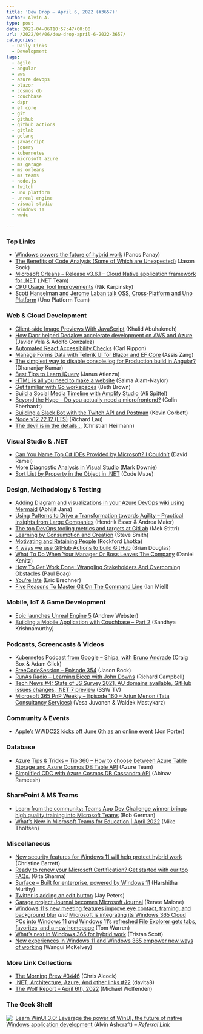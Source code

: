 ```yaml
---
title: 'Dew Drop – April 6, 2022 (#3657)'
author: Alvin A.
type: post
date: 2022-04-06T10:57:47+00:00
url: /2022/04/06/dew-drop-april-6-2022-3657/
categories:
  - Daily Links
  - Development
tags:
  - agile
  - angular
  - aws
  - azure devops
  - blazor
  - cosmos db
  - couchbase
  - dapr
  - ef core
  - git
  - github
  - github actions
  - gitlab
  - golang
  - javascript
  - jquery
  - kubernetes
  - microsoft azure
  - ms garage
  - ms orleans
  - ms teams
  - node.js
  - twitch
  - uno platform
  - unreal engine
  - visual studio
  - windows 11
  - wwdc

---
```

### <a name="top"></a>Top Links

  * <a href="https://blogs.windows.com/windowsexperience/2022/04/05/windows-powers-the-future-of-hybrid-work/?WT.mc_id=WD-MVP-4025064" target="_blank" rel="noopener">Windows powers the future of hybrid work</a> (Panos Panay)
  * <a href="https://medium.com/rocket-mortgage-technology-blog/the-benefits-of-code-analysis-some-of-which-are-unexpected-4c4705497eab?source=rss-a3a1aec58044------2" target="_blank" rel="noopener">The Benefits of Code Analysis (Some of Which are Unexpected)</a> (Jason Bock)
  * <a href="https://github.com/dotnet/orleans/releases/tag/v3.6.1" target="_blank" rel="noopener">Microsoft Orleans &#8211; Release v3.6.1 &#8211; Cloud Native application framework for .NET</a> (.NET Team)
  * <a href="https://devblogs.microsoft.com/visualstudio/cpu-usage-tool-improvements/?WT.mc_id=DOP-MVP-4025064" target="_blank" rel="noopener">CPU Usage Tool Improvements</a> (Nik Karpinsky)
  * <a href="https://platform.uno/blog/scott-hanselman-and-jerome-laban-talk-oss-cross-platform-and-uno-platform/" target="_blank" rel="noopener">Scott Hanselman and Jerome Laban talk OSS, Cross-Platform and Uno Platform</a> (Uno Platform Team)



### <a name="web"></a>Web & Cloud Development

  * <a href="https://khalidabuhakmeh.com/client-side-image-previews-with-javascript" target="_blank" rel="noopener">Client-side Image Previews With JavaScript</a> (Khalid Abuhakmeh)
  * <a href="https://blog.dapr.io/posts/2022/04/05/how-dapr-helped-dedalow-accelerate-development-on-aws-and-azure/" target="_blank" rel="noopener">How Dapr helped Dedalow accelerate development on AWS and Azure</a> (Javier Vela & Adolfo Gonzalez)
  * <a href="https://www.carlrippon.com/automated-react-accessibility-checks/" target="_blank" rel="noopener">Automated React Accessibility Checks</a> (Carl Rippon)
  * <a href="https://www.telerik.com/blogs/manage-forms-data-telerik-ui-blazor-ef-core" target="_blank" rel="noopener">Manage Forms Data with Telerik UI for Blazor and EF Core</a> (Assis Zang)
  * <a href="https://debugmode.net/2022/04/06/the-simplest-way-to-disable-console-log-for-production-build-in-angular/" target="_blank" rel="noopener">The simplest way to disable console.log for Production build in Angular?</a> (Dhananjay Kumar)
  * <a href="https://learningjquery.com/2022/04/best-tips-to-learn-jquery" target="_blank" rel="noopener">Best Tips to Learn jQuery</a> (Janus Atienza)
  * <a href="https://whitep4nth3r.com/blog/html-is-all-you-need-to-make-a-website/" target="_blank" rel="noopener">HTML is all you need to make a website</a> (Salma Alam-Naylor)
  * <a href="https://go.dev/blog/get-familiar-with-workspaces" target="_blank" rel="noopener">Get familiar with Go workspaces</a> (Beth Brown)
  * <a href="https://dev.to/aspittel/build-a-social-media-timeline-with-amplify-studio-2lof" target="_blank" rel="noopener">Build a Social Media Timeline with Amplify Studio</a> (Ali Spittel)
  * <a href="https://blog.scottlogic.com/2022/04/05/beyond-the-hype-microfrontends.html" target="_blank" rel="noopener">Beyond the Hype &#8211; Do you actually need a microfrontend?</a> (Colin Eberhardt)
  * <a href="https://blog.postman.com/building-slack-bot-with-twitch-api-and-postman/" target="_blank" rel="noopener">Building a Slack Bot with the Twitch API and Postman</a> (Kevin Corbett)
  * <a href="https://nodejs.org/en/blog/release/v12.22.12" target="_blank" rel="noopener">Node v12.22.12 (LTS)</a> (Richard Lau)
  * <a href="https://christianheilmann.com/2022/04/05/the-devil-is-in-the-details/" target="_blank" rel="noopener">The devil is in the details…</a> (Christian Heilmann)



### <a name="dotnet"></a>Visual Studio & .NET

  * <a href="https://visualstudiomagazine.com/blogs/data-driver/2022/04/csharp-ides.aspx" target="_blank" rel="noopener">Can You Name Top C# IDEs Provided by Microsoft? I Couldn&#8217;t</a> (David Ramel)
  * <a href="https://www.poppastring.com/blog/more-diagnostic-analysis-in-visual-studio" target="_blank" rel="noopener">More Diagnostic Analysis in Visual Studio</a> (Mark Downie)
  * <a href="https://code-maze.com/sort-list-by-object-property-dotnet/" target="_blank" rel="noopener">Sort List by Property in the Object in .NET</a> (Code Maze)



### <a name="design"></a>Design, Methodology & Testing

  * <a href="https://dailydotnettips.com/adding-diagram-and-visualizations-in-your-azure-devops-wiki-using-mermaid/" target="_blank" rel="noopener">Adding Diagram and visualizations in your Azure DevOps wiki using Mermaid</a> (Abhijit Jana)
  * <a href="https://www.infoq.com/articles/patterns-agility-large-companies/" target="_blank" rel="noopener">Using Patterns to Drive a Transformation towards Agility &#8211; Practical Insights from Large Companies</a> (Hendrik Esser & Andrea Maier)
  * <a href="https://about.gitlab.com/blog/2022/04/05/gitlab-top-devops-tooling-metrics-and-targets/" target="_blank" rel="noopener">The top DevOps tooling metrics and targets at GitLab</a> (Mek Stittri)
  * <a href="https://ardalis.com/learning-consumption-creation/" target="_blank" rel="noopener">Learning by Consumption and Creation</a> (Steve Smith)
  * <a href="https://blog.lhotka.net/2022/04/05/Motivating-And-Retaining-People" target="_blank" rel="noopener">Motivating and Retaining People</a> (Rockford Lhotka)
  * <a href="https://github.blog/2022-04-05-4-ways-we-use-github-actions-to-build-github/" target="_blank" rel="noopener">4 ways we use GitHub Actions to build GitHub</a> (Brian Douglas)
  * <a href="https://blog.trello.com/what-to-do-when-your-manager-or-boss-leaves-the-company" target="_blank" rel="noopener">What To Do When Your Manager Or Boss Leaves The Company</a> (Daniel Kenitz)
  * <a href="https://smashingmagazine.com/2022/04/stakeholders-overcoming-obstacles/" target="_blank" rel="noopener">How To Get Work Done: Wrangling Stakeholders And Overcoming Obstacles</a> (Paul Boag)
  * <a href="https://imwrightshardcode.com/2022/04/youre-late/" target="_blank" rel="noopener">You’re late</a> (Eric Brechner)
  * <a href="https://zwischenzugs.com/2022/04/05/five-reasons-to-master-git-on-the-command-line/" target="_blank" rel="noopener">Five Reasons To Master Git On The Command Line</a> (Ian Miell)



### <a name="mobile"></a>Mobile, IoT & Game Development

  * <a href="https://www.theverge.com/2022/4/5/23010007/unreal-engine-5-launch-epic-games" target="_blank" rel="noopener">Epic launches Unreal Engine 5</a> (Andrew Webster)
  * <a href="https://blog.couchbase.com/building-a-mobile-application-with-couchbase-part-2/" target="_blank" rel="noopener">Building a Mobile Application with Couchbase – Part 2</a> (Sandhya Krishnamurthy)



### <a name="podcasts"></a>Podcasts, Screencasts & Videos

  * <a href="https://kubernetespodcast.com/episode/175-shipa/" target="_blank" rel="noopener">Kubernetes Podcast from Google &#8211; Shipa, with Bruno Andrade</a> (Craig Box & Adam Glick)
  * <a href="http://www.youtube.com/watch?v=9RkProEVhKo" target="_blank" rel="noopener">FreeCodeSession &#8211; Episode 354</a> (Jason Bock)
  * <a href="https://runasradio.com/Shows/Show/822" target="_blank" rel="noopener">RunAs Radio &#8211; Learning Bicep with John Downs</a> (Richard Campbell)
  * <a href="http://www.youtube.com/watch?v=8swoi6YSzxw" target="_blank" rel="noopener">Tech News #4: State of JS Survey 2021, AU domains available, GitHub issues changes, .NET 7 preview</a> (SSW TV)
  * <a href="https://techcommunity.microsoft.com/t5/microsoft-365-pnp-blog/microsoft-365-pnp-weekly-episode-160-arjun-menon-tata/ba-p/3275260?WT.mc_id=DOP-MVP-4025064" target="_blank" rel="noopener">Microsoft 365 PnP Weekly &#8211; Episode 160 &#8211; Arjun Menon (Tata Consultancy Services)</a> (Vesa Juvonen & Waldek Mastykarz)



### <a name="events"></a>Community & Events

  * <a href="https://www.theverge.com/2022/4/5/22984508/apple-wwdc-2022-event-date-software-updates-ios-ipados-macos" target="_blank" rel="noopener">Apple’s WWDC22 kicks off June 6th as an online event</a> (Jon Porter)



### <a name="sql"></a>Database

  * <a href="https://microsoft.github.io/AzureTipsAndTricks/blog/tip360.html" target="_blank" rel="noopener">Azure Tips & Tricks &#8211; Tip 360 &#8211; How to choose between Azure Table Storage and Azure Cosmos DB Table API</a> (Azure Team)
  * <a href="https://devblogs.microsoft.com/cosmosdb/simplified-cassandra-cdc-with-change-feed/?WT.mc_id=DOP-MVP-4025064" target="_blank" rel="noopener">Simplified CDC with Azure Cosmos DB Cassandra API</a> (Abinav Rameesh)



### <a name="sp"></a>SharePoint & MS Teams

  * <a href="https://devblogs.microsoft.com/microsoft365dev/learn-from-the-community-teams-app-dev-challenge-winner-brings-high-quality-training-into-microsoft-teams/?WT.mc_id=DOP-MVP-4025064" target="_blank" rel="noopener">Learn from the community: Teams App Dev Challenge winner brings high quality training into Microsoft Teams</a> (Bob German)
  * <a href="https://techcommunity.microsoft.com/t5/education-blog/what-s-new-in-microsoft-teams-for-education-april-2022/ba-p/3275451?WT.mc_id=DOP-MVP-4025064" target="_blank" rel="noopener">What’s New in Microsoft Teams for Education | April 2022</a> (Mike Tholfsen)



### <a name="misc"></a>Miscellaneous

  * <a href="https://www.microsoft.com/security/blog/2022/04/05/new-security-features-for-windows-11-will-help-protect-hybrid-work/" target="_blank" rel="noopener">New security features for Windows 11 will help protect hybrid work</a> (Christine Barrett)
  * <a href="https://techcommunity.microsoft.com/t5/microsoft-learn-blog/ready-to-renew-your-microsoft-certification-get-started-with-our/ba-p/3271002?WT.mc_id=DOP-MVP-4025064" target="_blank" rel="noopener">Ready to renew your Microsoft Certification? Get started with our top FAQs.</a> (Gita Sharma)
  * <a href="https://techcommunity.microsoft.com/t5/surface-it-pro-blog/surface-built-for-enterprise-powered-by-windows-11/ba-p/1419016?WT.mc_id=DOP-MVP-4025064" target="_blank" rel="noopener">Surface – Built for enterprise, powered by Windows 11</a> (Harshitha Murthy)
  * <a href="https://www.theverge.com/2022/4/5/23011327/twitter-edit-button-blue-test" target="_blank" rel="noopener">Twitter is adding an edit button</a> (Jay Peters)
  * <a href="https://www.microsoft.com/en-us/garage/blog/2022/04/garage-project-journal-becomes-microsoft-journal/" target="_blank" rel="noopener">Garage project Journal becomes Microsoft Journal</a> (Renee Malone)
  * <a href="https://www.theverge.com/2022/4/5/23011228/microsoft-windows-11-eye-contact-automatic-framing-background-blur" target="_blank" rel="noopener">Windows 11’s new meeting features improve eye contact, framing, and background blur</a> _and_ <a href="https://www.theverge.com/2022/4/5/23011183/microsoft-windows-365-11-integration-cloud-pcs-features" target="_blank" rel="noopener">Microsoft is integrating its Windows 365 Cloud PCs into Windows 11</a> _and_ <a href="https://www.theverge.com/2022/4/5/23011175/microsoft-windows-11-file-explorer-tabs-favorites-features" target="_blank" rel="noopener">Windows 11’s refreshed File Explorer gets tabs, favorites, and a new homepage</a> (Tom Warren)
  * <a href="https://techcommunity.microsoft.com/t5/windows-it-pro-blog/what-s-next-in-windows-365-for-hybrid-work/ba-p/3276122?WT.mc_id=DOP-MVP-4025064" target="_blank" rel="noopener">What’s next in Windows 365 for hybrid work</a> (Tristan Scott)
  * <a href="https://www.microsoft.com/en-us/microsoft-365/blog/2022/04/05/new-experiences-in-windows-11-and-windows-365-empower-new-ways-of-working/" target="_blank" rel="noopener">New experiences in Windows 11 and Windows 365 empower new ways of working</a> (Wangui McKelvey)



### <a name="links"></a>More Link Collections

  * <a href="https://blog.cwa.me.uk/2022/04/06/the-morning-brew-3446/" target="_blank" rel="noopener">The Morning Brew #3446</a> (Chris Alcock)
  * <a href="https://davidshergilashvili.space/2022/04/05/net-architecture-azure-and-other-links-22/" target="_blank" rel="noopener">.NET, Architecture, Azure, And other links #22</a> (davita8)
  * <a href="https://michael-wolfenden.github.io/2022/04/06/april-6th-2022/" target="_blank" rel="noopener">The Wolf Report &#8211; April 6th, 2022</a> (Michael Wolfenden)



### <a name="shelf"></a>The Geek Shelf

<a href="https://www.amazon.com/dp/1800208669/?tag=amavin-20" target="_blank" rel="noopener"><img decoding="async" align="left" style="margin: 0px 4px 0px 0px; border: 0px currentcolor; border-image: none; float: left; display: inline; background-image: none;" src="https://m.media-amazon.com/images/I/41Z9lMC71WL._SS135_.jpg" border="0" /></a>&nbsp;<a href="https://www.amazon.com/dp/1800208669/?tag=amavin-20" target="_blank" rel="noopener">Learn WinUI 3.0: Leverage the power of WinUI, the future of native Windows application development</a> (Alvin Ashcraft) _&#8211; Referral Link_
